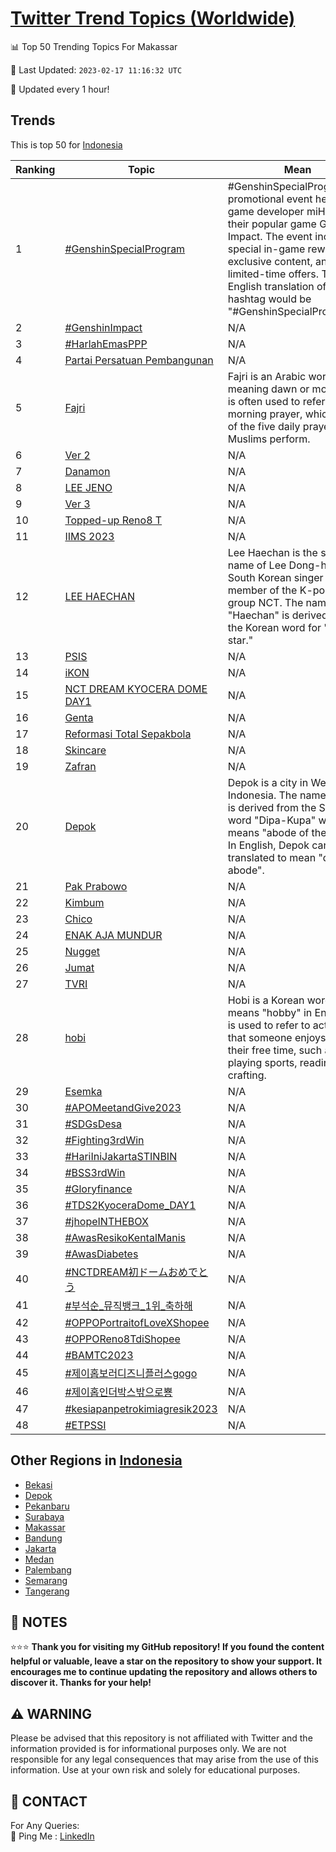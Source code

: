 [Twitter Trend Topics (Worldwide)](https://github.com/ErcinDedeoglu/Twitter-Trend-Topics)
==========


📊 Top 50 Trending Topics For Makassar

📆 Last Updated: `2023-02-17 11:16:32 UTC`

🔧 Updated every 1 hour!


## Trends

This is top 50 for [Indonesia](</Indonesia>)

| Ranking | Topic | Mean |
| ------- | ------------ | ------------ |
| 1 | [#GenshinSpecialProgram](http://twitter.com/search?q=%23GenshinSpecialProgram) | #GenshinSpecialProgram is a promotional event held by the game developer miHoYo for their popular game Genshin Impact. The event includes special in-game rewards, exclusive content, and limited-time offers. The English translation of the hashtag would be "#GenshinSpecialPromotion". |
| 2 | [#GenshinImpact](http://twitter.com/search?q=%23GenshinImpact) | N/A |
| 3 | [#HarlahEmasPPP](http://twitter.com/search?q=%23HarlahEmasPPP) | N/A |
| 4 | [Partai Persatuan Pembangunan](http://twitter.com/search?q=Partai+Persatuan+Pembangunan) | N/A |
| 5 | [Fajri](http://twitter.com/search?q=Fajri) | Fajri is an Arabic word meaning dawn or morning. It is often used to refer to the morning prayer, which is one of the five daily prayers that Muslims perform. |
| 6 | [Ver 2](http://twitter.com/search?q=Ver+2) | N/A |
| 7 | [Danamon](http://twitter.com/search?q=Danamon) | N/A |
| 8 | [LEE JENO](http://twitter.com/search?q=LEE+JENO) | N/A |
| 9 | [Ver 3](http://twitter.com/search?q=Ver+3) | N/A |
| 10 | [Topped-up Reno8 T](http://twitter.com/search?q=Topped-up+Reno8+T) | N/A |
| 11 | [IIMS 2023](http://twitter.com/search?q=IIMS+2023) | N/A |
| 12 | [LEE HAECHAN](http://twitter.com/search?q=LEE+HAECHAN) | Lee Haechan is the stage name of Lee Dong-hyuk, a South Korean singer and member of the K-pop boy group NCT. The name "Haechan" is derived from the Korean word for "shining star." |
| 13 | [PSIS](http://twitter.com/search?q=PSIS) | N/A |
| 14 | [iKON](http://twitter.com/search?q=iKON) | N/A |
| 15 | [NCT DREAM KYOCERA DOME DAY1](http://twitter.com/search?q=NCT+DREAM+KYOCERA+DOME+DAY1) | N/A |
| 16 | [Genta](http://twitter.com/search?q=Genta) | N/A |
| 17 | [Reformasi Total Sepakbola](http://twitter.com/search?q=Reformasi+Total+Sepakbola) | N/A |
| 18 | [Skincare](http://twitter.com/search?q=Skincare) | N/A |
| 19 | [Zafran](http://twitter.com/search?q=Zafran) | N/A |
| 20 | [Depok](http://twitter.com/search?q=Depok) | Depok is a city in West Java, Indonesia. The name Depok is derived from the Sanskrit word "Dipa-Kupa" which means "abode of the gods". In English, Depok can be translated to mean "divine abode". |
| 21 | [Pak Prabowo](http://twitter.com/search?q=Pak+Prabowo) | N/A |
| 22 | [Kimbum](http://twitter.com/search?q=Kimbum) | N/A |
| 23 | [Chico](http://twitter.com/search?q=Chico) | N/A |
| 24 | [ENAK AJA MUNDUR](http://twitter.com/search?q=ENAK+AJA+MUNDUR) | N/A |
| 25 | [Nugget](http://twitter.com/search?q=Nugget) | N/A |
| 26 | [Jumat](http://twitter.com/search?q=Jumat) | N/A |
| 27 | [TVRI](http://twitter.com/search?q=TVRI) | N/A |
| 28 | [hobi](http://twitter.com/search?q=hobi) | Hobi is a Korean word that means "hobby" in English. It is used to refer to activities that someone enjoys doing in their free time, such as playing sports, reading, or crafting. |
| 29 | [Esemka](http://twitter.com/search?q=Esemka) | N/A |
| 30 | [#APOMeetandGive2023](http://twitter.com/search?q=%23APOMeetandGive2023) | N/A |
| 31 | [#SDGsDesa](http://twitter.com/search?q=%23SDGsDesa) | N/A |
| 32 | [#Fighting3rdWin](http://twitter.com/search?q=%23Fighting3rdWin) | N/A |
| 33 | [#HariIniJakartaSTINBIN](http://twitter.com/search?q=%23HariIniJakartaSTINBIN) | N/A |
| 34 | [#BSS3rdWin](http://twitter.com/search?q=%23BSS3rdWin) | N/A |
| 35 | [#Gloryfinance](http://twitter.com/search?q=%23Gloryfinance) | N/A |
| 36 | [#TDS2KyoceraDome_DAY1](http://twitter.com/search?q=%23TDS2KyoceraDome_DAY1) | N/A |
| 37 | [#jhopeINTHEBOX](http://twitter.com/search?q=%23jhopeINTHEBOX) | N/A |
| 38 | [#AwasResikoKentalManis](http://twitter.com/search?q=%23AwasResikoKentalManis) | N/A |
| 39 | [#AwasDiabetes](http://twitter.com/search?q=%23AwasDiabetes) | N/A |
| 40 | [#NCTDREAM初ドームおめでとう](http://twitter.com/search?q=%23NCTDREAM%e5%88%9d%e3%83%89%e3%83%bc%e3%83%a0%e3%81%8a%e3%82%81%e3%81%a7%e3%81%a8%e3%81%86) | N/A |
| 41 | [#부석순_뮤직뱅크_1위_축하해](http://twitter.com/search?q=%23%eb%b6%80%ec%84%9d%ec%88%9c_%eb%ae%a4%ec%a7%81%eb%b1%85%ed%81%ac_1%ec%9c%84_%ec%b6%95%ed%95%98%ed%95%b4) | N/A |
| 42 | [#OPPOPortraitofLoveXShopee](http://twitter.com/search?q=%23OPPOPortraitofLoveXShopee) | N/A |
| 43 | [#OPPOReno8TdiShopee](http://twitter.com/search?q=%23OPPOReno8TdiShopee) | N/A |
| 44 | [#BAMTC2023](http://twitter.com/search?q=%23BAMTC2023) | N/A |
| 45 | [#제이홉보러디즈니플러스gogo](http://twitter.com/search?q=%23%ec%a0%9c%ec%9d%b4%ed%99%89%eb%b3%b4%eb%9f%ac%eb%94%94%ec%a6%88%eb%8b%88%ed%94%8c%eb%9f%ac%ec%8a%a4gogo) | N/A |
| 46 | [#제이홉인더박스밖으로뿅](http://twitter.com/search?q=%23%ec%a0%9c%ec%9d%b4%ed%99%89%ec%9d%b8%eb%8d%94%eb%b0%95%ec%8a%a4%eb%b0%96%ec%9c%bc%eb%a1%9c%eb%bf%85) | N/A |
| 47 | [#kesiapanpetrokimiagresik2023](http://twitter.com/search?q=%23kesiapanpetrokimiagresik2023) | N/A |
| 48 | [#ETPSSI](http://twitter.com/search?q=%23ETPSSI) | N/A |



## Other Regions in [Indonesia](</Indonesia>)

* [Bekasi](</Indonesia/Bekasi.md>)
* [Depok](</Indonesia/Depok.md>)
* [Pekanbaru](</Indonesia/Pekanbaru.md>)
* [Surabaya](</Indonesia/Surabaya.md>)
* [Makassar](</Indonesia/Makassar.md>)
* [Bandung](</Indonesia/Bandung.md>)
* [Jakarta](</Indonesia/Jakarta.md>)
* [Medan](</Indonesia/Medan.md>)
* [Palembang](</Indonesia/Palembang.md>)
* [Semarang](</Indonesia/Semarang.md>)
* [Tangerang](</Indonesia/Tangerang.md>)



## 📝 NOTES

⭐⭐⭐ **Thank you for visiting my GitHub repository! If you found the content helpful or valuable, leave a star on the repository to show your support. It encourages me to continue updating the repository and allows others to discover it. Thanks for your help!**


## ⚠️ WARNING

Please be advised that this repository is not affiliated with Twitter and the information provided is for informational purposes only. We are not responsible for any legal consequences that may arise from the use of this information. Use at your own risk and solely for educational purposes.


## 📨 CONTACT

 For Any Queries:  
            🏓 Ping Me : [LinkedIn](https://www.linkedin.com/in/ercindedeoglu/)

